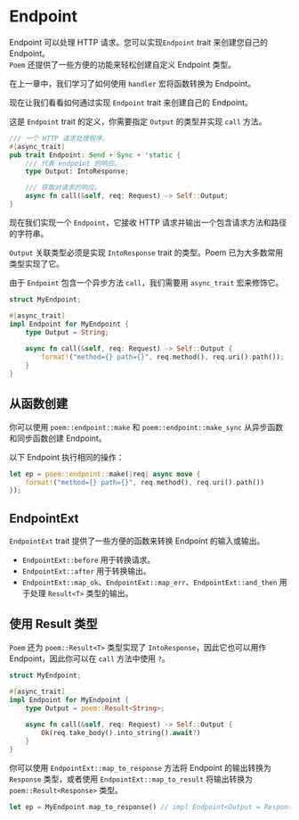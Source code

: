 # Endpoint

Endpoint 可以处理 HTTP 请求。您可以实现`Endpoint` trait 来创建您自己的Endpoint。  
`Poem` 还提供了一些方便的功能来轻松创建自定义 Endpoint 类型。

在上一章中，我们学习了如何使用 `handler` 宏将函数转换为 Endpoint。

现在让我们看看如何通过实现 `Endpoint` trait 来创建自己的 Endpoint。

这是 `Endpoint` trait 的定义，你需要指定 `Output` 的类型并实现 `call` 方法。

```rust
/// 一个 HTTP 请求处理程序。
#[async_trait]
pub trait Endpoint: Send + Sync + 'static {
    /// 代表 endpoint 的响应。
    type Output: IntoResponse;

    /// 获取对请求的响应。
    async fn call(&self, req: Request) -> Self::Output;
}
```

现在我们实现一个 `Endpoint`，它接收 HTTP 请求并输出一个包含请求方法和路径的字符串。

`Output` 关联类型必须是实现 `IntoResponse` trait 的类型。Poem 已为大多数常用类型实现了它。

由于 `Endpoint` 包含一个异步方法 `call`，我们需要用 `async_trait` 宏来修饰它。

```rust
struct MyEndpoint;

#[async_trait]
impl Endpoint for MyEndpoint {
    type Output = String;
    
    async fn call(&self, req: Request) -> Self::Output {
        format!("method={} path={}", req.method(), req.uri().path());
    }
}
```

## 从函数创建

你可以使用 `poem::endpoint::make` 和 `poem::endpoint::make_sync` 从异步函数和同步函数创建 Endpoint。

以下 Endpoint 执行相同的操作：

```rust
let ep = poem::endpoint::make(|req| async move {
    format!("method={} path={}", req.method(), req.uri().path())
});
```

## EndpointExt

`EndpointExt` trait 提供了一些方便的函数来转换 Endpoint 的输入或输出。

- `EndpointExt::before` 用于转换请求。
- `EndpointExt::after` 用于转换输出。
- `EndpointExt::map_ok`、`EndpointExt::map_err`、`EndpointExt::and_then` 用于处理 `Result<T>` 类型的输出。

## 使用 Result 类型

`Poem` 还为 `poem::Result<T>` 类型实现了 `IntoResponse`，因此它也可以用作 Endpoint，因此你可以在 `call` 方法中使用 `?`。

```rust
struct MyEndpoint;

#[async_trait]
impl Endpoint for MyEndpoint {
    type Output = poem::Result<String>;
    
    async fn call(&self, req: Request) -> Self::Output {
        Ok(req.take_body().into_string().await?)
    }
}
```

你可以使用 `EndpointExt::map_to_response` 方法将 Endpoint 的输出转换为 `Response` 类型，或者使用 `EndpointExt::map_to_result` 将输出转换为 `poem::Result<Response>` 类型。

```rust
let ep = MyEndpoint.map_to_response() // impl Endpoint<Output = Response>
```
